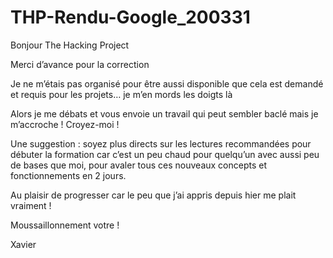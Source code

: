 # THP-Rendu-Google_200331

Bonjour The Hacking Project

Merci d’avance pour la correction

Je ne m’étais pas organisé pour être aussi disponible que cela est demandé et requis pour les projets… je m’en mords les doigts là

Alors je me débats et vous envoie un travail qui peut sembler baclé mais je m’accroche ! Croyez-moi !

Une suggestion : soyez plus directs sur les lectures recommandées pour débuter la formation car c’est un peu chaud pour quelqu’un avec aussi peu de bases que moi, pour avaler tous ces nouveaux concepts et fonctionnements en 2 jours.

Au plaisir de progresser car le peu que j’ai appris depuis hier me plait vraiment !

Moussaillonnement votre !

Xavier
